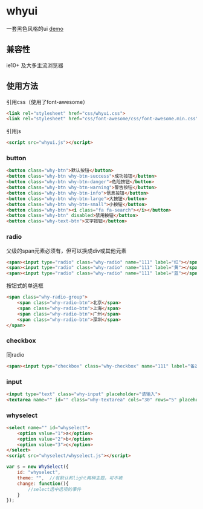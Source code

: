 # whyui

一套黑色风格的ui	[demo](https://whyronnie.github.io/whyui)

## 兼容性

ie10+ 及大多主流浏览器

## 使用方法

引用css（使用了font-awesome）
```html
<link rel="stylesheet" href="css/whyui.css">
<link rel="stylesheet" href="css/font-awesome/css/font-awesome.min.css">
```
引用js
```html
<script src="whyui.js"></script>
```

### button

```html
<button class="why-btn">默认按钮</button>
<button class="why-btn why-btn-success">成功按钮</button>
<button class="why-btn why-btn-danger">危险按钮</button>
<button class="why-btn why-btn-warning">警告按钮</button>
<button class="why-btn why-btn-info">信息按钮</button>
<button class="why-btn why-btn-large">大按钮</button>
<button class="why-btn why-btn-small">小按钮</button>
<button class="why-btn"><i class="fa fa-search"></i></button>
<button class="why-btn" disabled>禁用按钮</button>
<button class="why-text-btn">文字按钮</button>
```

### radio

父级的span元素必须有，但可以换成div或其他元素
```html
<span><input type="radio" class="why-radio" name="111" label="红"></span>
<span><input type="radio" class="why-radio" name="111" label="黄"></span>
<span><input type="radio" class="why-radio" name="111" label="蓝"></span>
```
按钮式的单选框
```html
<span class="why-radio-group">
    <span class="why-radio-btn">北京</span>
    <span class="why-radio-btn">上海</span>
    <span class="why-radio-btn">广州</span>
    <span class="why-radio-btn">深圳</span>
</span>	
```

### checkbox

同radio
```html
<span><input type="checkbox" class="why-checkbox" name="111" label="备选项"></span>
```

### input
```html
<input type="text" class="why-input" placeholder="请输入">
<textarea name="" id="" class="why-textarea" cols="30" rows="5" placeholder="请输入"></textarea>
```

### whyselect

```html
<select name="" id="whyselect">
    <option value="1">a</option>
    <option value="2">b</option>
    <option value="3">c</option>
</select>
<script src="whyselect/whyselect.js"></script>
```
```javascript
var s = new WhySelect({
    id: "whyselect",
    theme: "",	//有默认和light两种主题，可不填
    change: function(){
	    //select选中选项的事件
    }
});
```

